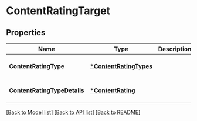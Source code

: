 # ContentRatingTarget

## Properties
Name | Type | Description | Notes
------------ | ------------- | ------------- | -------------
**ContentRatingType** | [***ContentRatingTypes**](ContentRatingTypes.md) |  | [optional] [default to null]
**ContentRatingTypeDetails** | [***ContentRating**](ContentRating.md) |  | [optional] [default to null]

[[Back to Model list]](../README.md#documentation-for-models) [[Back to API list]](../README.md#documentation-for-api-endpoints) [[Back to README]](../README.md)

